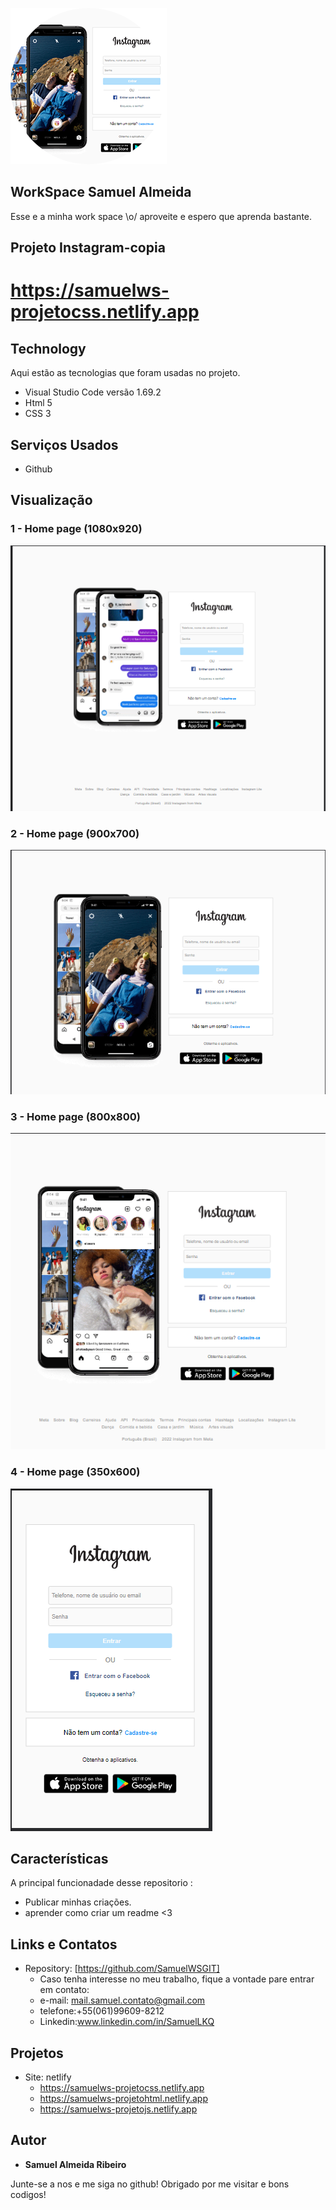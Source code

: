 
![Logo do projeto](https://github.com/SamuelWSGIT/Instagram-copia/blob/main/img/imagensProjetos/logo.png)


## WorkSpace Samuel Almeida
Esse e a minha work space \o/ aproveite e espero que aprenda bastante.

## Projeto Instagram-copia
# https://samuelws-projetocss.netlify.app

## Technology 
Aqui estão as tecnologias que foram usadas no projeto.

* Visual Studio Code versão 1.69.2
* Html 5
* CSS 3

## Serviços Usados

* Github

## Visualização

### 1 - Home page (1080x920)

![Homepage image](https://github.com/SamuelWSGIT/Instagram-copia/blob/main/img/imagensProjetos/instagram_1080x920.png)

### 2 - Home page (900x700)

![Homepage image](https://github.com/SamuelWSGIT/Instagram-copia/blob/main/img/imagensProjetos/instagram_900x700.png)

### 3 - Home page (800x800)

![Homepage image](https://github.com/SamuelWSGIT/Instagram-copia/blob/main/img/imagensProjetos/instagram_800x800.png)

### 4 - Home page (350x600)

![Homepage image](https://github.com/SamuelWSGIT/Instagram-copia/blob/main/img/imagensProjetos/instagram_350x600.png)

## Características
A principal funcionadade desse repositorio :
 - Publicar minhas criações.
 - aprender como criar um readme <3

## Links e Contatos
  - Repository: [https://github.com/SamuelWSGIT]
    - Caso tenha interesse no meu trabalho, fique a vontade pare entrar em contato: 
    - e-mail: mail.samuel.contato@gmail.com
    - telefone:+55(061)99609-8212
    - Linkedin:www.linkedin.com/in/SamuelLKQ

## Projetos
  - Site: netlify
    - https://samuelws-projetocss.netlify.app
    - https://samuelws-projetohtml.netlify.app
    - https://samuelws-projetojs.netlify.app


  ## Autor

  * **Samuel Almeida Ribeiro** 

  Junte-se a nos e me siga no github!
  Obrigado por me visitar e bons codigos!
